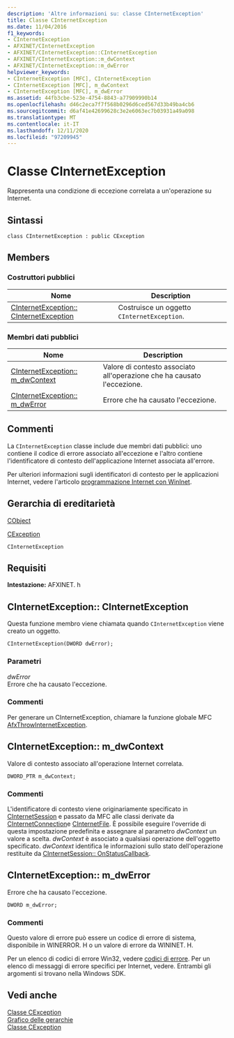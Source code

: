 ```yaml
---
description: 'Altre informazioni su: classe CInternetException'
title: Classe CInternetException
ms.date: 11/04/2016
f1_keywords:
- CInternetException
- AFXINET/CInternetException
- AFXINET/CInternetException::CInternetException
- AFXINET/CInternetException::m_dwContext
- AFXINET/CInternetException::m_dwError
helpviewer_keywords:
- CInternetException [MFC], CInternetException
- CInternetException [MFC], m_dwContext
- CInternetException [MFC], m_dwError
ms.assetid: 44fb3cbe-523e-4754-8843-a77909990b14
ms.openlocfilehash: d46c2eca7f7f568b0296d6ced567d33b49ba4cb6
ms.sourcegitcommit: d6af41e42699628c3e2e6063ec7b03931a49a098
ms.translationtype: MT
ms.contentlocale: it-IT
ms.lasthandoff: 12/11/2020
ms.locfileid: "97209945"
---
```

# <a name="cinternetexception-class"></a>Classe CInternetException

Rappresenta una condizione di eccezione correlata a un'operazione su Internet.

## <a name="syntax"></a>Sintassi

```
class CInternetException : public CException
```

## <a name="members"></a>Members

### <a name="public-constructors"></a>Costruttori pubblici

|Nome|Description|
|----------|-----------------|
|[CInternetException:: CInternetException](#cinternetexception)|Costruisce un oggetto `CInternetException`.|

### <a name="public-data-members"></a>Membri dati pubblici

|Nome|Description|
|----------|-----------------|
|[CInternetException:: m_dwContext](#m_dwcontext)|Valore di contesto associato all'operazione che ha causato l'eccezione.|
|[CInternetException:: m_dwError](#m_dwerror)|Errore che ha causato l'eccezione.|

## <a name="remarks"></a>Commenti

La `CInternetException` classe include due membri dati pubblici: uno contiene il codice di errore associato all'eccezione e l'altro contiene l'identificatore di contesto dell'applicazione Internet associata all'errore.

Per ulteriori informazioni sugli identificatori di contesto per le applicazioni Internet, vedere l'articolo [programmazione Internet con WinInet](../../mfc/win32-internet-extensions-wininet.md).

## <a name="inheritance-hierarchy"></a>Gerarchia di ereditarietà

[CObject](../../mfc/reference/cobject-class.md)

[CException](../../mfc/reference/cexception-class.md)

`CInternetException`

## <a name="requirements"></a>Requisiti

**Intestazione:** AFXINET. h

## <a name="cinternetexceptioncinternetexception"></a><a name="cinternetexception"></a> CInternetException:: CInternetException

Questa funzione membro viene chiamata quando `CInternetException` viene creato un oggetto.

```
CInternetException(DWORD dwError);
```

### <a name="parameters"></a>Parametri

*dwError*<br/>
Errore che ha causato l'eccezione.

### <a name="remarks"></a>Commenti

Per generare un CInternetException, chiamare la funzione globale MFC [AfxThrowInternetException](internet-url-parsing-globals.md#afxthrowinternetexception).

## <a name="cinternetexceptionm_dwcontext"></a><a name="m_dwcontext"></a> CInternetException:: m_dwContext

Valore di contesto associato all'operazione Internet correlata.

```
DWORD_PTR m_dwContext;
```

### <a name="remarks"></a>Commenti

L'identificatore di contesto viene originariamente specificato in [CInternetSession](../../mfc/reference/cinternetsession-class.md) e passato da MFC alle classi derivate da [CInternetConnection](../../mfc/reference/cinternetconnection-class.md)e [CInternetFile](../../mfc/reference/cinternetfile-class.md). È possibile eseguire l'override di questa impostazione predefinita e assegnare al parametro *dwContext* un valore a scelta. *dwContext* è associato a qualsiasi operazione dell'oggetto specificato. *dwContext* identifica le informazioni sullo stato dell'operazione restituite da [CInternetSession:: OnStatusCallback](../../mfc/reference/cinternetsession-class.md#onstatuscallback).

## <a name="cinternetexceptionm_dwerror"></a><a name="m_dwerror"></a> CInternetException:: m_dwError

Errore che ha causato l'eccezione.

```
DWORD m_dwError;
```

### <a name="remarks"></a>Commenti

Questo valore di errore può essere un codice di errore di sistema, disponibile in WINERROR. H o un valore di errore da WININET. H.

Per un elenco di codici di errore Win32, vedere [codici di errore](/windows/win32/Debug/system-error-codes). Per un elenco di messaggi di errore specifici per Internet, vedere. Entrambi gli argomenti si trovano nella Windows SDK.

## <a name="see-also"></a>Vedi anche

[Classe CException](../../mfc/reference/cexception-class.md)<br/>
[Grafico delle gerarchie](../../mfc/hierarchy-chart.md)<br/>
[Classe CException](../../mfc/reference/cexception-class.md)
